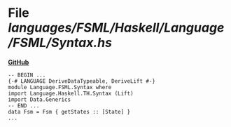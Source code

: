 # File _languages/FSML/Haskell/Language/FSML/Syntax.hs_
**[GitHub](https://github.com/softlang/yas/blob/master/languages/FSML/Haskell/Language/FSML/Syntax.hs)**
```
-- BEGIN ...
{-# LANGUAGE DeriveDataTypeable, DeriveLift #-}
module Language.FSML.Syntax where
import Language.Haskell.TH.Syntax (Lift)
import Data.Generics
-- END ...
data Fsm = Fsm { getStates :: [State] }
...
```
